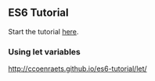 ## ES6 Tutorial

Start the tutorial [here](http://ccoenraets.github.io/es6-tutorial).

### Using let variables
http://ccoenraets.github.io/es6-tutorial/let/
